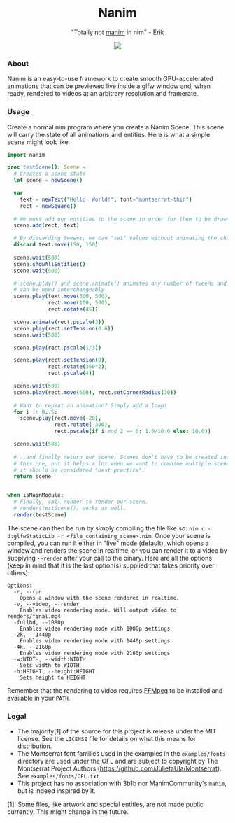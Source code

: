 <h1 align="center">Nanim</h1>
<p align="center">"Totally not <a href="https://github.com/3b1b/manim/">manim</a> in nim" - Erik</p>
<p align="center">
  <img src="https://github.com/EriKWDev/nanim/actions/workflows/unittests.yaml/badge.svg?branch=main">
</p>


### About
Nanim is an easy-to-use framework to create smooth GPU-accelerated animations that can be previewed live inside a glfw window and, when ready, rendered to videos at an arbitrary resolution and framerate.

### Usage
Create a normal nim program where you create a Nanim Scene. This scene will carry the state of all animations and entities. Here is what a simple scene might look like:
```nim
import nanim

proc testScene(): Scene =
  # Creates a scene-state
  let scene = newScene()

  var
    text = newText("Hello, World!", font="montserrat-thin")
    rect = newSquare()
  
  # We must add our entities to the scene in order for them to be drawn
  scene.add(rect, text)

  # By discarding tweens, we can "set" values without animating the change
  discard text.move(150, 150)
  
  scene.wait(500)
  scene.showAllEntities()
  scene.wait(500)

  # scene.play() and scene.animate() animates any number of tweens and
  # can be used interchangeably
  scene.play(text.move(500, 500),
             rect.move(100, 500),
             rect.rotate(45))

  scene.animate(rect.pscale(3))
  scene.play(rect.setTension(0.6))
  scene.wait(500)

  scene.play(rect.pscale(1/3))

  scene.play(rect.setTension(0),
             rect.rotate(360*2),
             rect.pscale(4))

  scene.wait(500)
  scene.play(rect.move(600), rect.setCornerRadius(30))
  
  # Want to repeat an animation? Simply add a loop!
  for i in 0..5:
    scene.play(rect.move(-20),
               rect.rotate(-300),
               rect.pscale(if i mod 2 == 0: 1.0/10.0 else: 10.0))

  scene.wait(500)
  
  # ..and finally return our scene. Scenes don't have to be created inside a proc/func like
  # this one, but it helps a lot when we want to combine multiple scenes in the future, so
  # it should be considered "best practice".
  return scene


when isMainModule:
  # Finally, call render to render our scene.
  # render(testScene()) works as well.
  render(testScene)

```

The scene can then be run by simply compiling the file like so: `nim c -d:glfwStaticLib -r <file_containing_scene>.nim`. Once your scene is compiled, you can run it either in "live" mode (default), which opens a window and renders the scene in realtime, or you can render it to a video by supplying `--render` after your call to the binary. Here are all the options (keep in mind that it is the last option(s) supplied that takes priority over others):
```
Options:
  -r, --run
    Opens a window with the scene rendered in realtime.
  -v, --video, --render
    Enables video rendering mode. Will output video to renders/final.mp4
  -fullhd, --1080p
    Enables video rendering mode with 1080p settings
  -2k, --1440p
    Enables video rendering mode with 1440p settings
  -4k, --2160p
    Enables video rendering mode with 2160p settings
  -w:WIDTH, --width:WIDTH
    Sets width to WIDTH
  -h:HEIGHT, --height:HEIGHT
    Sets height to HEIGHT
```

Remember that the rendering to video requires [FFMpeg](https://www.ffmpeg.org/) to be installed and available in your `PATH`.

### Legal
 - The majority[1] of the source for this project is release under the MIT license. See the `LICENSE` file for details on what this means for distribution.
 - The Montserrat font families used in the examples in the `examples/fonts` directory are used under the OFL and are subject to copyright by The Montserrat Project Authors (https://github.com/JulietaUla/Montserrat). See `examples/fonts/OFL.txt`
 - This project has no association with 3b1b nor ManimCommunity's `manim`, but is indeed inspired by it.

[1]: Some files, like artwork and special entities, are not made public currently. This might change in the future.
